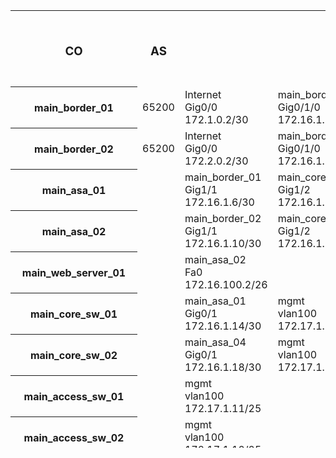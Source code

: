 
<table height="700">
    <tr>
        <th><h3> СО </h3></th>
        <th><h3> AS </h3></th>
        <th colspan="9"><h3> Удаленный узел <br/> Интерфейс <br/> Адрес/Маска </h3></th>
    </tr>
    <tr>
        <th> main_border_01 </th>
        <td> 65200 </td>
        <td> Internet <br/> Gig0/0 <br/> 172.1.0.2/30 </td>
        <td> main_border_02 <br/> Gig0/1/0 <br/> 172.16.1.1/30 </td>
        <td> main_asa_01 <br/> Gig0/1 <br/> 172.16.1.5/30 </td>
        <td> mgmt <br/> Lo0 <br/> 172.16.255.1/32 </td>
        <td> branch1_border_01 <br/> Tun13 <br/> 172.16.2.1/30 </td>
        <td>  </td>
        <td>  </td>
        <td>  </td>
        <td>  </td>
    </tr>
    <tr>
        <th> main_border_02 </th>
        <td> 65200 </td>
        <td> Internet <br/> Gig0/0 <br/> 172.2.0.2/30 </td>
        <td> main_border_01 <br/> Gig0/1/0 <br/> 172.16.1.2/30 </td>
        <td> main_asa_02 <br/> Gig0/1 <br/> 172.16.1.9/30 </td>
        <td> mgmt <br/> Lo0 <br/> 172.16.255.2/32 </td>
        <td> branch1_border_01 <br/> Tun23 <br/> 172.16.2.5/30 </td>
        <td>  </td>
        <td>  </td>
        <td>  </td>
        <td>  </td>
    </tr>
    <tr>
        <th> main_asa_01 </th>
        <td>  </td>
        <td> main_border_01 <br/> Gig1/1 <br/> 172.16.1.6/30 </td>
        <td> main_core_sw_01 <br/> Gig1/2 <br/> 172.16.1.13/30 </td>
        <td> mgmt <br/> Gig1/2 <br/> 172.16.1.13/30 </td>
        <td>  </td>
        <td>  </td>
        <td>  </td>
        <td>  </td>
        <td>  </td>
        <td>  </td>
    </tr>
    <tr>
        <th> main_asa_02 </th>
        <td>  </td>
        <td> main_border_02 <br/> Gig1/1 <br/> 172.16.1.10/30 </td>
        <td> main_core_sw_02 <br/> Gig1/2 <br/> 172.16.1.17/30 </td>
        <td> mgmt <br/> Gig1/2 <br/> 172.16.1.17/30 </td>
        <td> main_web_server_01 <br/> Gig1/3 <br/> 172.16.100.1/26 </td>
        <td>  </td>
        <td>  </td>
        <td>  </td>
        <td>  </td>
        <td>  </td>
    </tr>
    <tr>
        <th> main_web_server_01 </th>
        <td>  </td>
        <td> main_asa_02 <br/> Fa0 <br/> 172.16.100.2/26 </td>
        <td>  </td>
        <td>  </td>
        <td>  </td>
        <td>  </td>
        <td>  </td>
        <td>  </td>
        <td>  </td>
        <td>  </td>
    </tr>
    <tr>
        <th> main_core_sw_01 </th>
        <td>  </td>
        <td> main_asa_01 <br/> Gig0/1 <br/> 172.16.1.14/30 </td>
        <td> mgmt <br/> vlan100 <br/> 172.17.1.1/25 </td>
        <td> users <br/> vlan200 <br/> 172.17.2.1/24 </td>
        <td> wlan <br/> vlan300 <br/> 172.17.3.1/24 </td>
        <td> voip <br/> vlan400 <br/> 172.17.4.1/24 </td>
        <td> print <br/> vlan500 <br/> 172.17.5.1/25 </td>
        <td> ospf <br/> vlan999 <br/> 172.16.1.21/30 </td>
        <td> mgmt <br/> Lo0 <br/> 172.16.255.3/32 </td>
        <td>  </td>
    </tr>
    <tr>
        <th> main_core_sw_02 </th>
        <td>  </td>
        <td> main_asa_04 <br/> Gig0/1 <br/> 172.16.1.18/30 </td>
        <td> mgmt <br/> vlan100 <br/> 172.17.1.2/25 </td>
        <td> users <br/> vlan200 <br/> 172.17.2.2/24 </td>
        <td> wlan <br/> vlan300 <br/> 172.17.3.2/24 </td>
        <td> voip <br/> vlan400 <br/> 172.17.4.2/24 </td>
        <td> print <br/> vlan500 <br/> 172.17.5.2/25 </td>
        <td> ospf <br/> vlan999 <br/> 172.16.1.22/30 </td>
        <td> mgmt <br/> Lo0 <br/> 172.16.255.4/32 </td>
        <td>  </td>
    </tr>
    <tr>
        <th> main_access_sw_01 </th>
        <td>  </td>
        <td> mgmt <br/> vlan100 <br/> 172.17.1.11/25 </td>
        <td>  </td>
        <td>  </td>
        <td>  </td>
        <td>  </td>
        <td>  </td>
        <td>  </td>
        <td>  </td>
        <td>  </td>
    </tr>
    <tr>
        <th> main_access_sw_02 </th>
        <td>  </td>
        <td> mgmt <br/> vlan100 <br/> 172.17.1.12/25 </td>
        <td>  </td>
        <td>  </td>
        <td>  </td>
        <td>  </td>
        <td>  </td>
        <td>  </td>
        <td>  </td>
        <td>  </td>
    </tr>
    <tr>
        <th> main_access_sw_03 </th>
        <td>  </td>
        <td> mgmt <br/> vlan100 <br/> 172.17.1.13/25 </td>
        <td>  </td>
        <td>  </td>
        <td>  </td>
        <td>  </td>
        <td>  </td>
        <td>  </td>
        <td>  </td>
        <td>  </td>
    </tr>
    <tr>
        <th> main_ap_01 </th>
        <td>  </td>
        <td> mgmt <br/> Gig0 <br/> 172.17.1.125/25 </td>
        <td>  </td>
        <td>  </td>
        <td>  </td>
        <td>  </td>
        <td>  </td>
        <td>  </td>
        <td>  </td>
        <td>  </td>
    </tr>
    <tr>
        <th> main_voip_serv_01 </th>
        <td>  </td>
        <td> mgmt <br/> Fa0/0.100 <br/> 172.17.1.124/25 </td>
        <td> voip <br/> Fa0/0.400 <br/> 172.17.4.254/24 </td>
        <td>  </td>
        <td>  </td>
        <td>  </td>
        <td>  </td>
        <td>  </td>
        <td>  </td>
        <td>  </td>
    </tr>
    <tr>
        <th> main_wlc_01 </th>
        <td>  </td>
        <td> mgmt <br/> Gig0 <br/> 172.17.1.101/25 </td>
        <td>  </td>
        <td>  </td>
        <td>  </td>
        <td>  </td>
        <td>  </td>
        <td>  </td>
        <td>  </td>
        <td>  </td>
    </tr>
    <tr>
        <th> main_infra_serv_01 </th>
        <td>  </td>
        <td> mgmt <br/> Fa0 <br/> 172.17.1.126/25 </td>
        <td>  </td>
        <td>  </td>
        <td>  </td>
        <td>  </td>
        <td>  </td>
        <td>  </td>
        <td>  </td>
        <td>  </td>
    </tr>
    <tr>
        <th> PROVIDER </th>
        <td> 65100 </td>
        <td> main_border_01 <br/> Gig1/0/1 <br/> 172.1.0.1/30 </td>
        <td> main_border_01 <br/> Gig1/0/2 <br/> 172.2.0.1/30 </td>
        <td> branch1_border_01 <br/> Gig1/0/3 <br/> 172.3.0.1/30 </td>
        <td> google <br/> Gig1/0/4 <br/> 8.8.8.1/24 </td>
        <td>  </td>
        <td>  </td>
        <td>  </td>
        <td>  </td>
        <td>  </td>
    </tr>
    <tr>
        <th> google </th>
        <td>  </td>
        <td> Internet <br/> Fa0 <br/> 8.8.8.8/24 </td>
        <td>  </td>
        <td>  </td>
        <td>  </td>
        <td>  </td>
        <td>  </td>
        <td>  </td>
        <td>  </td>
        <td>  </td>
    </tr>
    <tr>
        <th> branch1_border_01 </th>
        <td> 65200 </td>
        <td> Internet <br/> Gi0/0 <br/> 172.3.0.2/30 </td>
        <td> mgmt <br/> Gig0/1.100 <br/> 172.18.1.1/26 </td>
        <td> users <br/> Gig0/1.201 <br/> 172.18.2.1/25 </td>
        <td> wlan <br/> Gig0/1.301 <br/> 172.18.3.1/25 </td>
        <td> voip <br/> Gig0/1.401 <br/> 172.18.4.1/25 </td>
        <td> print <br/> Gig0/1.501 <br/> 172.18.5.1/26 </td>
        <td> main_border_01 <br/> Tun31 <br/> 172.16.2.2/30 </td>
        <td> main_border_02 <br/> Tun32 <br/> 172.16.2.6/30 </td>
        <td> mgmt <br/> Lo0 <br/> 172.16.255.10/32 </td>
    </tr>
    <tr>
        <th> branch1_access_sw_01 </th>
        <td>  </td>
        <td> mgmt <br/> vlan100 <br/> 172.18.1.11/26 </td>
        <td>  </td>
        <td>  </td>
        <td>  </td>
        <td>  </td>
        <td>  </td>
        <td>  </td>
        <td>  </td>
        <td>  </td>
    </tr>
    <tr>
        <th> branch1_ap_01 </th>
        <td>  </td>
        <td> mgmt <br/> vlan100 <br/> 172.18.1.60/26 </td>
        <td>  </td>
        <td>  </td>
        <td>  </td>
        <td>  </td>
        <td>  </td>
        <td>  </td>
        <td>  </td>
        <td>  </td>
    </tr>
</table>
